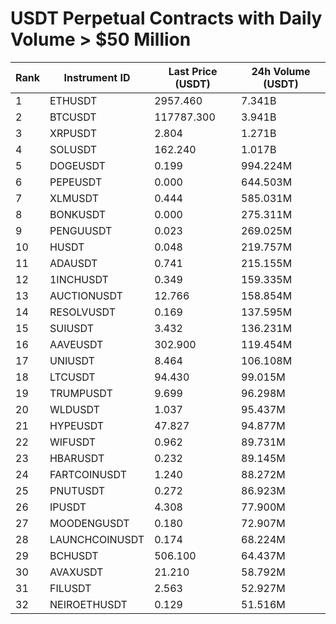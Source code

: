 # USDT Perpetual Contracts with Daily Volume > $50 Million

| Rank | Instrument ID | Last Price (USDT) | 24h Volume (USDT) |
|------|---------------|-------------------|-------------------|
| 1 | ETHUSDT | 2957.460 | 7.341B |
| 2 | BTCUSDT | 117787.300 | 3.941B |
| 3 | XRPUSDT | 2.804 | 1.271B |
| 4 | SOLUSDT | 162.240 | 1.017B |
| 5 | DOGEUSDT | 0.199 | 994.224M |
| 6 | PEPEUSDT | 0.000 | 644.503M |
| 7 | XLMUSDT | 0.444 | 585.031M |
| 8 | BONKUSDT | 0.000 | 275.311M |
| 9 | PENGUUSDT | 0.023 | 269.025M |
| 10 | HUSDT | 0.048 | 219.757M |
| 11 | ADAUSDT | 0.741 | 215.155M |
| 12 | 1INCHUSDT | 0.349 | 159.335M |
| 13 | AUCTIONUSDT | 12.766 | 158.854M |
| 14 | RESOLVUSDT | 0.169 | 137.595M |
| 15 | SUIUSDT | 3.432 | 136.231M |
| 16 | AAVEUSDT | 302.900 | 119.454M |
| 17 | UNIUSDT | 8.464 | 106.108M |
| 18 | LTCUSDT | 94.430 | 99.015M |
| 19 | TRUMPUSDT | 9.699 | 96.298M |
| 20 | WLDUSDT | 1.037 | 95.437M |
| 21 | HYPEUSDT | 47.827 | 94.877M |
| 22 | WIFUSDT | 0.962 | 89.731M |
| 23 | HBARUSDT | 0.232 | 89.145M |
| 24 | FARTCOINUSDT | 1.240 | 88.272M |
| 25 | PNUTUSDT | 0.272 | 86.923M |
| 26 | IPUSDT | 4.308 | 77.900M |
| 27 | MOODENGUSDT | 0.180 | 72.907M |
| 28 | LAUNCHCOINUSDT | 0.174 | 68.224M |
| 29 | BCHUSDT | 506.100 | 64.437M |
| 30 | AVAXUSDT | 21.210 | 58.792M |
| 31 | FILUSDT | 2.563 | 52.927M |
| 32 | NEIROETHUSDT | 0.129 | 51.516M |
